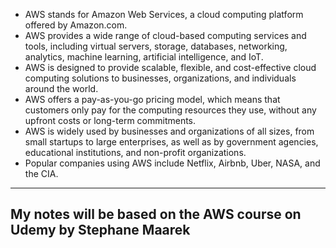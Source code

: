 
-   AWS stands for Amazon Web Services, a cloud computing platform offered by Amazon.com.
-   AWS provides a wide range of cloud-based computing services and tools, including virtual servers, storage, databases, networking, analytics, machine learning, artificial intelligence, and IoT.
-   AWS is designed to provide scalable, flexible, and cost-effective cloud computing solutions to businesses, organizations, and individuals around the world.
-   AWS offers a pay-as-you-go pricing model, which means that customers only pay for the computing resources they use, without any upfront costs or long-term commitments.
-   AWS is widely used by businesses and organizations of all sizes, from small startups to large enterprises, as well as by government agencies, educational institutions, and non-profit organizations.
-   Popular companies using AWS include Netflix, Airbnb, Uber, NASA, and the CIA.

----

## My notes will be based on the AWS course on Udemy by Stephane Maarek
